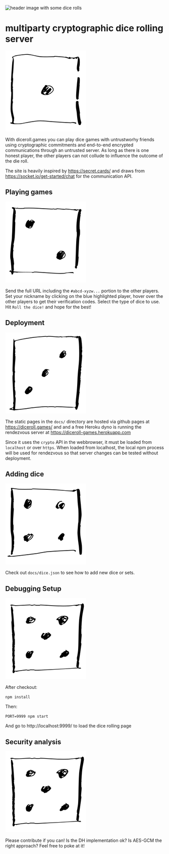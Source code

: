![header image with some dice rolls](https://repository-images.githubusercontent.com/442602155/ee86bfd0-2457-49c5-9d8d-8c485296a75b)

# multiparty cryptographic dice rolling server

![die 1](docs/images/pips/pips-1.png)

With diceroll.games you can play dice games with untrustworhy
friends using cryptographic commitments and end-to-end encrypted
communications through an untrusted server.  As long as there is
one honest player, the other players can not collude to influence
the outcome of the die roll.

The site is heavily inspired by https://secret.cards/ and draws
from https://socket.io/get-started/chat for the communication
API.

## Playing games

![die 2](docs/images/pips/pips-2.png)

Send the full URL including the `#abcd-xyzw...` portion to the
other players.  Set your nickname by clicking on the blue
highlighted player, hover over the other players to get their
verification codes. Select the type of dice to use.
Hit `Roll the dice!` and hope for the best!


## Deployment

![die 3](docs/images/pips/pips-3.png)

The static pages in the `docs/` directory are hosted via github pages
at https://diceroll.games/ and and a free Heroku dyno is 
running the rendezvous server at https://diceroll-games.herokuapp.com

Since it uses the `crypto` API in the webbrowser, it must
be loaded from `localhost` or over `https`.  When loaded from
localhost, the local npm process will be used for rendezvous so
that server changes can be tested without deployment.

## Adding dice

![die 4](docs/images/pips/pips-4.png)

Check out `docs/dice.json` to see how to add new dice or sets.

## Debugging Setup

![die 5](docs/images/pips/pips-5.png)

After checkout:

```
npm install
```

Then:

```
PORT=9999 npm start
```

And go to http://localhost:9999/ to load the dice rolling page


## Security analysis

![die 5](docs/images/pips/pips-5.png)

Please contribute if you can! Is the DH implementation ok?
Is AES-GCM the right approach? Feel free to poke at it!
